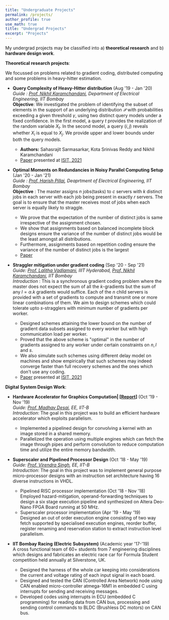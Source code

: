 ```yaml
---
title: "Undergraduate Projects"
permalink: /projects/
author_profile: true
use_math: true
title: "Undergrad Projects"
excerpt: "Projects"
---
```


My undergrad projects may be classified into a) **theoretical research** and b) **hardware design work**. 

<!-- * We propose upper bounds on the query complexity of our algorithm and also derive "matching" lower bounds on any optimal algorithm under both the query models.<br/>
  * We also consider noisy versions of the two query models and propose upper bounds on algorithms to estimate the desired subset of elements.<br/>
  * We derive upper bounds on algorithms for an alternate version of this problem where we wish to identify the subset of support elements which is an "outlier" i.e, whose support probability lies above $k$ standard deviations of the mean and design lower bounds on any optimal algorithm under the first query model.<br/> -->

**Theoretical research projects**:

We focussed on problems related to gradient coding, distributed computing and some problems in heavy-hitter estimation. 

- **Query Complexity of Heavy-Hitter distribution** (Aug '19 - Jan '20) <br/>
  *Guide : [Prof. Nikhil Karamchandani](http://www.ee.iitb.ac.in/~nikhilk/), Department of Electrical Engineering, IIT Bombay* <br/>
  **Objective**: We investigated the problem of identifying the subset of elements in the support of an underlying distribution $\mathcal{P}$ with probabilities exceeding a given threshold $\gamma$, using two distinct query models under a fixed confidence. In the first model, a query $t$ provides the realization of the random variable $X_t$. In the second model, a query $(i,j)$ reveals whether $X_i$ is equal to $X_j$. We provide upper and lower bounds under both the query models.
  * **Authors:** Sahasrajit Sarmasarkar, Kota Srinivas Reddy and Nikhil Karamchandani
  * [Paper](https://arxiv.org/abs/2005.14425) presented at [ISIT, 2021](https://2021.ieee-isit.org/)


- **Optimal Moments on Redundancies in Noisy Parallel Computing Setup** (Jan '20 - Jan '21) <br/>
   *Guide : [Prof. Harish Pillai](https://www.ee.iitb.ac.in/wiki/faculty/hp), Deaprtment of Electrical Engineering, IIT Bombay* <br/>
   **Objective** : The master assigns $n$ jobs(tasks) to $c$ servers with $k$ distinct jobs in each server with each job being present in exactly $r$ servers. The goal is to ensure that the master receives most of jobs when each server is equally likely to straggle.
   * We prove that the expectation of the number of distinct jobs is same irrespective of the assignment chosen.<br/>
   * We show that assignments based on balanced incomplete block designs ensure the variance of the number of distinct jobs would be the least amongst all distributions.<br/>
   * Furthermore, assignments based on repetition coding ensure the variance of the number of distinct jobs is the largest<br/>
   * [Paper](https://arxiv.org/abs/2402.12584)

- **Straggler mitigation under gradient coding** (Sep '20 - Sep '21) <br/>
   *Guide: [Prof. Lalitha Vadlamani](https://www.iiit.ac.in/people/faculty/lalitha.v), IIIT Hyderabad, [Prof. Nikhil Karamchandani](http://www.ee.iitb.ac.in/~nikhilk/), IIT Bombay* <br/>
   *Introduction* : This is a synchronous gradient coding problem where the master does not expect the sum of all the $k$-gradients but the sum of any $l=\alpha.k$ gradients would suffice. Each of the $n$ child servers is provided with a set of gradients to compute and transmit one or more linear combinations of them. We aim to design schemes which could tolerate upto $s$-stragglers with minimum number of gradients per worker.
   * Designed schemes attaining the lower bound on the number of gradient data subsets assigned to every worker but with high communication load per worker.<br/>
   * Proved that the above scheme is "optimal" in the number of gradients assigned to any worker under certain constraints on $n,l$ and $s$.<br/>
   * We also simulate such schemes using different delay model on machines and show empirically that such schemes may indeed converge faster than full recovery schemes and the ones which don't use any coding.<br/>
   * [Paper](https://arxiv.org/abs/2102.10163) presented at [ISIT, 2021](https://2021.ieee-isit.org/)



**Digital System Design Work**:

<!--- 
1. **Iterative decoding algorithms on modern codes| \[[Report](https://Sahasrajit123.github.io/files/Godzilla.pdf)\]** (Jan '20- May '20)<br/>
   *Guide: [Prof. Manoj Gopalkrishnan](https://www.ee.iitb.ac.in/~manojg), [Prof. Nikhil Karamchandani](http://www.ee.iitb.ac.in/~nikhilk/), EE, IIT-B*<br/>
   *Introduction*: The goal in this project was to do an existing literature survey on modern codes specifically to do with LPDC (Low Density Parity Check) codes and turbo codes.
   * Studied the classical message passing algorithm on non-cyclic codes and the convergence in error probability of belief propagation algorithm on certain ensembles of LDPC codes under certain symmetric channels.<br/>
   * Read up on EXIT charts to get an information theoretic viewpoint of the decoding process and went through the convergence of the peeling decoder of LDPC codes under Binary erasure channel.<br/>
   * Studied turbo codes, their representations as factor graphs , the density evolution process during iterative decoding , stability condition, their corresponding EXIT charts and their weight distribution.<br/>
--->

- **Hardware Accelerator for Graphics Computation| \[[Report](https://Sahasrajit123.github.io/files/Report_accelerator.pdf)\]** (Oct '19 - Nov '19) <br/>
   *Guide: [Prof. Madhav Desai](https://www.ee.iitb.ac.in/web/people/faculty/home/madhav), EE, IIT-B* <br/>
   *Introduction*: The goal in this project was to build an efficient hardware accelerator which exploits parallelism.
  * Implemented a pipelined design for convolving a kernel with an image stored in a shared memory.<br/>
  * Parallelized the operation using multiple engines which can fetch the image through pipes and perform convolution to reduce computation time and utilize the entire memory bandwidth.<br/>


  
- **Superscaler and Pipelined Processor Design** (Oct '18 - May '19) <br/>
   *Guide: [Prof. Virendra Singh](https://www.ee.iitb.ac.in/~viren/), EE, IIT-B* <br/>
   *Introduction*: The goal in this project was to implement general purpose micro-processor designs with an instruction set architecture having 16 diverse instructions in VHDL.
  * Pipelined RISC processor implementation (Oct '18 - Nov '18)<br/>
  Employed hazard-mitigation, operand-forwarding techniques to design a six stage execution pipeline and synthesized on Altera Deo-Nano FPGA Board running at 50 MHz.<br/>
  * Superscaler processor implementation (Apr '19 - May '19)<br/>
  Designed an out of order execution engine consisting of two way fetch supported by specialised execution engines, reorder buffer, register renaming and reservation station to extract instruction level parallelism.<br/>  


- **IIT Bombay Racing (Electric Subsystem)** (Academic year '17-'19) <br/>
   A cross functional team of 60+ students from 7 engineering disciplines which designs and fabricates an electric race car for Formula Student competition held annually at Silverstone, UK.<br/>
  * Designed the harness of the whole car keeping into considerations the current and voltage rating of each input signal in each board.<br/>
  * Designed and tested the CAN (Controlled Area Network) node using CAN enabled micro-controller atmega-16M1 in embedded C using interrupts for sending and receiving messages.<br/>
  * Developed codes using interrupts in ECU (embedded C programming) for reading data from CAN bus, processing and sending control commands to BLDC (Brushless DC motors) on CAN bus.<br/> 
   
 
<!-- 6. **Stereo-Camera Calibration & Image Rectification on FPGA** (Summer '18) <br/>
   *Guide: [Prof. Sachin Patkar](https://www.ee.iitb.ac.in/web/people/faculty/home/patkar), EE, IIT-B* <br/>
   * Developed a dual OV7670 camera setup compatible with De0-Nano Board (Cyclone IV-E FPGA).<br/>
   * Used FTDI chip FT245RL for sending bytes captured by camera in default YUV format through serial port communication with PC by writing VHDL and Verilog codes.<br/>
   * Used OpenCV library on C++ for image construction from the received bytes on the serial port of PC.<br/>  
    
 -->

 

 <!--- 

 3.  **Carry Save Adder Network Optimisations| Summer Internship** (May '19 - July'19) <br/>
   *Texas Instruments, Bangalore* <br/>
   * Devised algorithms for connections of input and output pins of full adder cells so as to minimise the maximum delay of the whole network.<br/>
   * Worked on buffer insertion problem and used linear programming to insert buffers so that the whole network could be wave-pipelined.<br/>
   * Worked on cell-selection problem to meet a certain delay target of the whole network with the lowest cost.<br/>
   * Implemented all the above algorithms using actual delay data of cells as per 65nm node technology to incorporate slew and loading of cells and generalised the above two algorithms to any combinational network.<br/>

    --->  
    
   
 

<!---
Technical projects:

1. **Approximately Optimal Arms Identification of a Multi-Armed Bandit** (Aug' 2019 - Nov' 2019) <br/>
   *Guide : [Prof. Sharayu Moharir](https://www.ee.iitb.ac.in/web/people/faculty/home/sharayum)* <br/>
    This is an exploration problem to identify a subset of m arms which perform better than the remaining n-m arms with at least $1-\delta$ confidence. We use a PAC framework which consists of two main events -- Sampling strategy and Stopping criteria. We studied variants of the Top-k arm selection problem in the multi-armed bandit setting with Bernoulli bandits. We suggested an alternative stopping criterion and proved improved bounds on sample complexity in the PAC framework. These theoretical results were verified by experiments on a suite of bandit instances. <br/>
  \[[Slides](https://kc1729.github.io/files/Top_k_Arm_Selection.pdf)\]
--->
<!---
I have outlined my non-research projects in this page. My research work can be found [here](https://kc1729.github.io/research/)

Technical Projects:
===
1.  **Deep Reinforcement Learning for Atari games |  Summer Internship** (May '16 - July '16) <br/>
    *Guide : [Prof. Paul Weng](https://weng.fr/index.html), [UM-SJTU Joint Institute](http://umji.sjtu.edu.cn/)* <br/>
    Reviewed the code of Google DeepMind for choosing optimal actions while playing Atari Games and ran experiments on  variants of its  Deep Q-Network (DQN) by incorporating ideas like  Double DQN and  Duelling network architectures.  Binarized the neural network estimating the Q-function to speed up learning and save on memory, leading to a  3-fold decrease in memory usage compared to original code.<br/>
    
2.  **Mathematics of Deep Learning** (Jan '18 - April '18) <br/>
    *Guide : [Prof. Vivek Borkar](https://www.ee.iitb.ac.in/web/faculty/homepage/borkar), EE Department, IIT Bombay* <br/>
    Surveyed the recent literature on the mathematics underlying regularization in deep neural networks and how stochastic gradient descent (SGD) performs variational inference. Reviewed theoretical analysis of Entropy-SGD which provably outperforms the classical SGD algorithm by converging to wider valleys.
    \[[Report](https://kc1729.github.io/files/EE763_140070014.pdf)\]
    
3.  **Risk Constrained Markov Decision Processes** (Jan '17 - April '17) <br/>
    *Guide : [Prof. Vivek Borkar](https://www.ee.iitb.ac.in/web/faculty/homepage/borkar), EE Department, IIT Bombay* <br/>
    Surveyed the literature on risk aware markov decision processes and corresponding reinforcement learning algorithms, namely risk-aware versions of value iteration, policy gradient and actor-critic algorithms.
    \[[Report](https://kc1729.github.io/files/EE736_140070014.pdf)\]
        
4.  **Johnson-Lindenstrauss Lemma and its Applications** (Jul '17 - November '17) <br/>
    *Guide : [Prof. Sharayu Moharir](https://sites.google.com/site/sharayumoharir/), EE Department, IIT Bombay* <br/>
    Studied and presented various probabilistic proofs and applications of Johnson-Lindenstrauss lemma which uses random projections to find low-distortion embeddings of points into a low-dimensional space.
    
5.  **RF Transmit Dongle for Communications Lab** (Jan '17 - April '17) <br/>
    *Guide : [Prof. Shalabh Gupta](https://www.ee.iitb.ac.in/wiki/faculty/shalabh), EE Department, IIT Bombay* <br/>
    Prototyped a low cost, portable transmit dongle compatible with GNURadio which transmits signals with sampling rate upto 3 MSamp/sec using AFE7070 modulator, Hitachi SRAM and a 0808 DAC circuit. Generated digital samples using custom-made GNURadio block, enabled data transmission to FPGA using UART and sent the signal to AFE7070 Modulator after digital to analog conversion.
    
6.  **Microprocessor Design - Pipelined Implementation** (July '16 - November '16) <br/>
    *Guide : [Prof. Virendra Singh](https://www.ee.iitb.ac.in/~viren/), EE Department, IIT Bombay* <br/>
    Designed and implemented a working microprocessor with 19 instructions using a Pipelined design architecture on the Deo Nano Board in VHDL. Used the NMRU (Not Most Frequently Used) scheme and implemented a fully associative cache so as to improve the performance.
    
7.  **8-PSK Costas Loop GNURadio Block** (July '16 - November '16) <br/>
    *Guide : [Prof. Shalabh Gupta](https://www.ee.iitb.ac.in/wiki/faculty/shalabh), EE Department, IIT Bombay* <br/>
    Designed a custom GNURadio block using Python which performs carrier frequency recovery from phase modulation signals for small frequency errors of the order 10−1 hertz and noise with amplitude around 2 % of the signal amplitude. Analysed the Gain margin and Phase margin for the custom block.
    
    
8.  **Pyraminx Utility Kit** (Jan '15 - April '16) <br/>
    *Guide : [Prof. Kavi Arya](https://https://www.it.iitb.ac.in/~kavi/), CSE Department, IIT Bombay* <br/>
    Implemented the BFS algorithm and AVL trees to derive the  optimal solutions of a Pyraminx, a tetrahedron Rubiks Cube style puzzle. Used Allegro, a C++ framework,  to design an interface to help solve pyraminx optimally, find cube algorithms and generate solve analysis. Designed an Android app implementing image processing techniques to read pyraminx configurations and send it to a Java server.
-->
